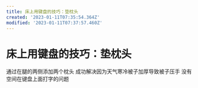 ```yaml
---
title: 床上用键盘的技巧：垫枕头
created: '2023-01-11T07:35:54.364Z'
modified: '2023-01-11T07:37:57.460Z'
---
```


# 床上用键盘的技巧：垫枕头

通过在腿的两侧添加两个枕头 成功解决因为天气寒冷被子加厚导致被子压手 没有空间在键盘上面打字的问题
